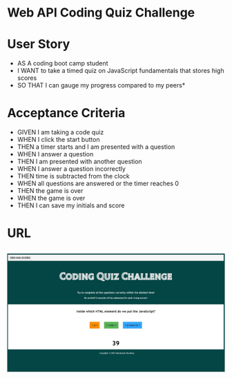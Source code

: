 # Web API Coding Quiz Challenge

# User Story
* AS A coding boot camp student
* I WANT to take a timed quiz on JavaScript fundamentals that stores high scores
* SO THAT I can gauge my progress compared to my peers*

# Acceptance Criteria
* GIVEN I am taking a code quiz
* WHEN I click the start button
* THEN a timer starts and I am presented with a question
* WHEN I answer a question
* THEN I am presented with another question
* WHEN I answer a question incorrectly
* THEN time is subtracted from the clock
* WHEN all questions are answered or the timer reaches 0
* THEN the game is over
* WHEN the game is over
* THEN I can save my initials and score

# URL
## 

![Alt text](images/screenshot.jpg)
